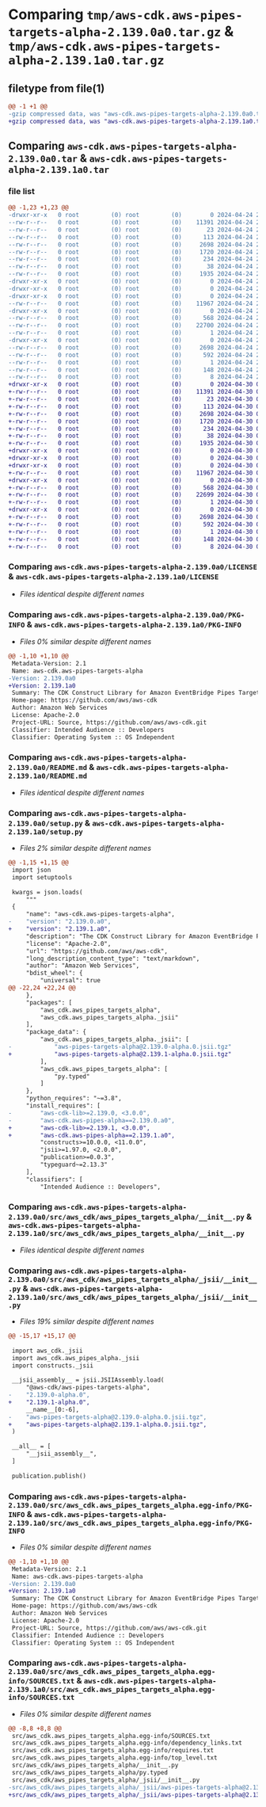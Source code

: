 # Comparing `tmp/aws-cdk.aws-pipes-targets-alpha-2.139.0a0.tar.gz` & `tmp/aws-cdk.aws-pipes-targets-alpha-2.139.1a0.tar.gz`

## filetype from file(1)

```diff
@@ -1 +1 @@
-gzip compressed data, was "aws-cdk.aws-pipes-targets-alpha-2.139.0a0.tar", last modified: Wed Apr 24 21:02:47 2024, max compression
+gzip compressed data, was "aws-cdk.aws-pipes-targets-alpha-2.139.1a0.tar", last modified: Tue Apr 30 01:27:23 2024, max compression
```

## Comparing `aws-cdk.aws-pipes-targets-alpha-2.139.0a0.tar` & `aws-cdk.aws-pipes-targets-alpha-2.139.1a0.tar`

### file list

```diff
@@ -1,23 +1,23 @@
-drwxr-xr-x   0 root         (0) root         (0)        0 2024-04-24 21:02:47.058760 aws-cdk.aws-pipes-targets-alpha-2.139.0a0/
--rw-r--r--   0 root         (0) root         (0)    11391 2024-04-24 21:02:36.000000 aws-cdk.aws-pipes-targets-alpha-2.139.0a0/LICENSE
--rw-r--r--   0 root         (0) root         (0)       23 2024-04-24 21:02:36.000000 aws-cdk.aws-pipes-targets-alpha-2.139.0a0/MANIFEST.in
--rw-r--r--   0 root         (0) root         (0)      113 2024-04-24 21:02:36.000000 aws-cdk.aws-pipes-targets-alpha-2.139.0a0/NOTICE
--rw-r--r--   0 root         (0) root         (0)     2698 2024-04-24 21:02:47.058760 aws-cdk.aws-pipes-targets-alpha-2.139.0a0/PKG-INFO
--rw-r--r--   0 root         (0) root         (0)     1720 2024-04-24 21:02:36.000000 aws-cdk.aws-pipes-targets-alpha-2.139.0a0/README.md
--rw-r--r--   0 root         (0) root         (0)      234 2024-04-24 21:02:36.000000 aws-cdk.aws-pipes-targets-alpha-2.139.0a0/pyproject.toml
--rw-r--r--   0 root         (0) root         (0)       38 2024-04-24 21:02:47.058760 aws-cdk.aws-pipes-targets-alpha-2.139.0a0/setup.cfg
--rw-r--r--   0 root         (0) root         (0)     1935 2024-04-24 21:02:36.000000 aws-cdk.aws-pipes-targets-alpha-2.139.0a0/setup.py
-drwxr-xr-x   0 root         (0) root         (0)        0 2024-04-24 21:02:47.054760 aws-cdk.aws-pipes-targets-alpha-2.139.0a0/src/
-drwxr-xr-x   0 root         (0) root         (0)        0 2024-04-24 21:02:47.054760 aws-cdk.aws-pipes-targets-alpha-2.139.0a0/src/aws_cdk/
-drwxr-xr-x   0 root         (0) root         (0)        0 2024-04-24 21:02:47.058760 aws-cdk.aws-pipes-targets-alpha-2.139.0a0/src/aws_cdk/aws_pipes_targets_alpha/
--rw-r--r--   0 root         (0) root         (0)    11967 2024-04-24 21:02:36.000000 aws-cdk.aws-pipes-targets-alpha-2.139.0a0/src/aws_cdk/aws_pipes_targets_alpha/__init__.py
-drwxr-xr-x   0 root         (0) root         (0)        0 2024-04-24 21:02:47.058760 aws-cdk.aws-pipes-targets-alpha-2.139.0a0/src/aws_cdk/aws_pipes_targets_alpha/_jsii/
--rw-r--r--   0 root         (0) root         (0)      568 2024-04-24 21:02:36.000000 aws-cdk.aws-pipes-targets-alpha-2.139.0a0/src/aws_cdk/aws_pipes_targets_alpha/_jsii/__init__.py
--rw-r--r--   0 root         (0) root         (0)    22700 2024-04-24 21:02:36.000000 aws-cdk.aws-pipes-targets-alpha-2.139.0a0/src/aws_cdk/aws_pipes_targets_alpha/_jsii/aws-pipes-targets-alpha@2.139.0-alpha.0.jsii.tgz
--rw-r--r--   0 root         (0) root         (0)        1 2024-04-24 21:02:36.000000 aws-cdk.aws-pipes-targets-alpha-2.139.0a0/src/aws_cdk/aws_pipes_targets_alpha/py.typed
-drwxr-xr-x   0 root         (0) root         (0)        0 2024-04-24 21:02:47.058760 aws-cdk.aws-pipes-targets-alpha-2.139.0a0/src/aws_cdk.aws_pipes_targets_alpha.egg-info/
--rw-r--r--   0 root         (0) root         (0)     2698 2024-04-24 21:02:47.000000 aws-cdk.aws-pipes-targets-alpha-2.139.0a0/src/aws_cdk.aws_pipes_targets_alpha.egg-info/PKG-INFO
--rw-r--r--   0 root         (0) root         (0)      592 2024-04-24 21:02:47.000000 aws-cdk.aws-pipes-targets-alpha-2.139.0a0/src/aws_cdk.aws_pipes_targets_alpha.egg-info/SOURCES.txt
--rw-r--r--   0 root         (0) root         (0)        1 2024-04-24 21:02:47.000000 aws-cdk.aws-pipes-targets-alpha-2.139.0a0/src/aws_cdk.aws_pipes_targets_alpha.egg-info/dependency_links.txt
--rw-r--r--   0 root         (0) root         (0)      148 2024-04-24 21:02:47.000000 aws-cdk.aws-pipes-targets-alpha-2.139.0a0/src/aws_cdk.aws_pipes_targets_alpha.egg-info/requires.txt
--rw-r--r--   0 root         (0) root         (0)        8 2024-04-24 21:02:47.000000 aws-cdk.aws-pipes-targets-alpha-2.139.0a0/src/aws_cdk.aws_pipes_targets_alpha.egg-info/top_level.txt
+drwxr-xr-x   0 root         (0) root         (0)        0 2024-04-30 01:27:23.118809 aws-cdk.aws-pipes-targets-alpha-2.139.1a0/
+-rw-r--r--   0 root         (0) root         (0)    11391 2024-04-30 01:27:11.000000 aws-cdk.aws-pipes-targets-alpha-2.139.1a0/LICENSE
+-rw-r--r--   0 root         (0) root         (0)       23 2024-04-30 01:27:11.000000 aws-cdk.aws-pipes-targets-alpha-2.139.1a0/MANIFEST.in
+-rw-r--r--   0 root         (0) root         (0)      113 2024-04-30 01:27:11.000000 aws-cdk.aws-pipes-targets-alpha-2.139.1a0/NOTICE
+-rw-r--r--   0 root         (0) root         (0)     2698 2024-04-30 01:27:23.118809 aws-cdk.aws-pipes-targets-alpha-2.139.1a0/PKG-INFO
+-rw-r--r--   0 root         (0) root         (0)     1720 2024-04-30 01:27:11.000000 aws-cdk.aws-pipes-targets-alpha-2.139.1a0/README.md
+-rw-r--r--   0 root         (0) root         (0)      234 2024-04-30 01:27:11.000000 aws-cdk.aws-pipes-targets-alpha-2.139.1a0/pyproject.toml
+-rw-r--r--   0 root         (0) root         (0)       38 2024-04-30 01:27:23.118809 aws-cdk.aws-pipes-targets-alpha-2.139.1a0/setup.cfg
+-rw-r--r--   0 root         (0) root         (0)     1935 2024-04-30 01:27:11.000000 aws-cdk.aws-pipes-targets-alpha-2.139.1a0/setup.py
+drwxr-xr-x   0 root         (0) root         (0)        0 2024-04-30 01:27:23.118809 aws-cdk.aws-pipes-targets-alpha-2.139.1a0/src/
+drwxr-xr-x   0 root         (0) root         (0)        0 2024-04-30 01:27:23.118809 aws-cdk.aws-pipes-targets-alpha-2.139.1a0/src/aws_cdk/
+drwxr-xr-x   0 root         (0) root         (0)        0 2024-04-30 01:27:23.118809 aws-cdk.aws-pipes-targets-alpha-2.139.1a0/src/aws_cdk/aws_pipes_targets_alpha/
+-rw-r--r--   0 root         (0) root         (0)    11967 2024-04-30 01:27:11.000000 aws-cdk.aws-pipes-targets-alpha-2.139.1a0/src/aws_cdk/aws_pipes_targets_alpha/__init__.py
+drwxr-xr-x   0 root         (0) root         (0)        0 2024-04-30 01:27:23.118809 aws-cdk.aws-pipes-targets-alpha-2.139.1a0/src/aws_cdk/aws_pipes_targets_alpha/_jsii/
+-rw-r--r--   0 root         (0) root         (0)      568 2024-04-30 01:27:11.000000 aws-cdk.aws-pipes-targets-alpha-2.139.1a0/src/aws_cdk/aws_pipes_targets_alpha/_jsii/__init__.py
+-rw-r--r--   0 root         (0) root         (0)    22699 2024-04-30 01:27:11.000000 aws-cdk.aws-pipes-targets-alpha-2.139.1a0/src/aws_cdk/aws_pipes_targets_alpha/_jsii/aws-pipes-targets-alpha@2.139.1-alpha.0.jsii.tgz
+-rw-r--r--   0 root         (0) root         (0)        1 2024-04-30 01:27:11.000000 aws-cdk.aws-pipes-targets-alpha-2.139.1a0/src/aws_cdk/aws_pipes_targets_alpha/py.typed
+drwxr-xr-x   0 root         (0) root         (0)        0 2024-04-30 01:27:23.118809 aws-cdk.aws-pipes-targets-alpha-2.139.1a0/src/aws_cdk.aws_pipes_targets_alpha.egg-info/
+-rw-r--r--   0 root         (0) root         (0)     2698 2024-04-30 01:27:23.000000 aws-cdk.aws-pipes-targets-alpha-2.139.1a0/src/aws_cdk.aws_pipes_targets_alpha.egg-info/PKG-INFO
+-rw-r--r--   0 root         (0) root         (0)      592 2024-04-30 01:27:23.000000 aws-cdk.aws-pipes-targets-alpha-2.139.1a0/src/aws_cdk.aws_pipes_targets_alpha.egg-info/SOURCES.txt
+-rw-r--r--   0 root         (0) root         (0)        1 2024-04-30 01:27:23.000000 aws-cdk.aws-pipes-targets-alpha-2.139.1a0/src/aws_cdk.aws_pipes_targets_alpha.egg-info/dependency_links.txt
+-rw-r--r--   0 root         (0) root         (0)      148 2024-04-30 01:27:23.000000 aws-cdk.aws-pipes-targets-alpha-2.139.1a0/src/aws_cdk.aws_pipes_targets_alpha.egg-info/requires.txt
+-rw-r--r--   0 root         (0) root         (0)        8 2024-04-30 01:27:23.000000 aws-cdk.aws-pipes-targets-alpha-2.139.1a0/src/aws_cdk.aws_pipes_targets_alpha.egg-info/top_level.txt
```

### Comparing `aws-cdk.aws-pipes-targets-alpha-2.139.0a0/LICENSE` & `aws-cdk.aws-pipes-targets-alpha-2.139.1a0/LICENSE`

 * *Files identical despite different names*

### Comparing `aws-cdk.aws-pipes-targets-alpha-2.139.0a0/PKG-INFO` & `aws-cdk.aws-pipes-targets-alpha-2.139.1a0/PKG-INFO`

 * *Files 0% similar despite different names*

```diff
@@ -1,10 +1,10 @@
 Metadata-Version: 2.1
 Name: aws-cdk.aws-pipes-targets-alpha
-Version: 2.139.0a0
+Version: 2.139.1a0
 Summary: The CDK Construct Library for Amazon EventBridge Pipes Targets
 Home-page: https://github.com/aws/aws-cdk
 Author: Amazon Web Services
 License: Apache-2.0
 Project-URL: Source, https://github.com/aws/aws-cdk.git
 Classifier: Intended Audience :: Developers
 Classifier: Operating System :: OS Independent
```

### Comparing `aws-cdk.aws-pipes-targets-alpha-2.139.0a0/README.md` & `aws-cdk.aws-pipes-targets-alpha-2.139.1a0/README.md`

 * *Files identical despite different names*

### Comparing `aws-cdk.aws-pipes-targets-alpha-2.139.0a0/setup.py` & `aws-cdk.aws-pipes-targets-alpha-2.139.1a0/setup.py`

 * *Files 2% similar despite different names*

```diff
@@ -1,15 +1,15 @@
 import json
 import setuptools
 
 kwargs = json.loads(
     """
 {
     "name": "aws-cdk.aws-pipes-targets-alpha",
-    "version": "2.139.0.a0",
+    "version": "2.139.1.a0",
     "description": "The CDK Construct Library for Amazon EventBridge Pipes Targets",
     "license": "Apache-2.0",
     "url": "https://github.com/aws/aws-cdk",
     "long_description_content_type": "text/markdown",
     "author": "Amazon Web Services",
     "bdist_wheel": {
         "universal": true
@@ -22,24 +22,24 @@
     },
     "packages": [
         "aws_cdk.aws_pipes_targets_alpha",
         "aws_cdk.aws_pipes_targets_alpha._jsii"
     ],
     "package_data": {
         "aws_cdk.aws_pipes_targets_alpha._jsii": [
-            "aws-pipes-targets-alpha@2.139.0-alpha.0.jsii.tgz"
+            "aws-pipes-targets-alpha@2.139.1-alpha.0.jsii.tgz"
         ],
         "aws_cdk.aws_pipes_targets_alpha": [
             "py.typed"
         ]
     },
     "python_requires": "~=3.8",
     "install_requires": [
-        "aws-cdk-lib>=2.139.0, <3.0.0",
-        "aws-cdk.aws-pipes-alpha==2.139.0.a0",
+        "aws-cdk-lib>=2.139.1, <3.0.0",
+        "aws-cdk.aws-pipes-alpha==2.139.1.a0",
         "constructs>=10.0.0, <11.0.0",
         "jsii>=1.97.0, <2.0.0",
         "publication>=0.0.3",
         "typeguard~=2.13.3"
     ],
     "classifiers": [
         "Intended Audience :: Developers",
```

### Comparing `aws-cdk.aws-pipes-targets-alpha-2.139.0a0/src/aws_cdk/aws_pipes_targets_alpha/__init__.py` & `aws-cdk.aws-pipes-targets-alpha-2.139.1a0/src/aws_cdk/aws_pipes_targets_alpha/__init__.py`

 * *Files identical despite different names*

### Comparing `aws-cdk.aws-pipes-targets-alpha-2.139.0a0/src/aws_cdk/aws_pipes_targets_alpha/_jsii/__init__.py` & `aws-cdk.aws-pipes-targets-alpha-2.139.1a0/src/aws_cdk/aws_pipes_targets_alpha/_jsii/__init__.py`

 * *Files 19% similar despite different names*

```diff
@@ -15,17 +15,17 @@
 
 import aws_cdk._jsii
 import aws_cdk.aws_pipes_alpha._jsii
 import constructs._jsii
 
 __jsii_assembly__ = jsii.JSIIAssembly.load(
     "@aws-cdk/aws-pipes-targets-alpha",
-    "2.139.0-alpha.0",
+    "2.139.1-alpha.0",
     __name__[0:-6],
-    "aws-pipes-targets-alpha@2.139.0-alpha.0.jsii.tgz",
+    "aws-pipes-targets-alpha@2.139.1-alpha.0.jsii.tgz",
 )
 
 __all__ = [
     "__jsii_assembly__",
 ]
 
 publication.publish()
```

### Comparing `aws-cdk.aws-pipes-targets-alpha-2.139.0a0/src/aws_cdk.aws_pipes_targets_alpha.egg-info/PKG-INFO` & `aws-cdk.aws-pipes-targets-alpha-2.139.1a0/src/aws_cdk.aws_pipes_targets_alpha.egg-info/PKG-INFO`

 * *Files 0% similar despite different names*

```diff
@@ -1,10 +1,10 @@
 Metadata-Version: 2.1
 Name: aws-cdk.aws-pipes-targets-alpha
-Version: 2.139.0a0
+Version: 2.139.1a0
 Summary: The CDK Construct Library for Amazon EventBridge Pipes Targets
 Home-page: https://github.com/aws/aws-cdk
 Author: Amazon Web Services
 License: Apache-2.0
 Project-URL: Source, https://github.com/aws/aws-cdk.git
 Classifier: Intended Audience :: Developers
 Classifier: Operating System :: OS Independent
```

### Comparing `aws-cdk.aws-pipes-targets-alpha-2.139.0a0/src/aws_cdk.aws_pipes_targets_alpha.egg-info/SOURCES.txt` & `aws-cdk.aws-pipes-targets-alpha-2.139.1a0/src/aws_cdk.aws_pipes_targets_alpha.egg-info/SOURCES.txt`

 * *Files 0% similar despite different names*

```diff
@@ -8,8 +8,8 @@
 src/aws_cdk.aws_pipes_targets_alpha.egg-info/SOURCES.txt
 src/aws_cdk.aws_pipes_targets_alpha.egg-info/dependency_links.txt
 src/aws_cdk.aws_pipes_targets_alpha.egg-info/requires.txt
 src/aws_cdk.aws_pipes_targets_alpha.egg-info/top_level.txt
 src/aws_cdk/aws_pipes_targets_alpha/__init__.py
 src/aws_cdk/aws_pipes_targets_alpha/py.typed
 src/aws_cdk/aws_pipes_targets_alpha/_jsii/__init__.py
-src/aws_cdk/aws_pipes_targets_alpha/_jsii/aws-pipes-targets-alpha@2.139.0-alpha.0.jsii.tgz
+src/aws_cdk/aws_pipes_targets_alpha/_jsii/aws-pipes-targets-alpha@2.139.1-alpha.0.jsii.tgz
```

